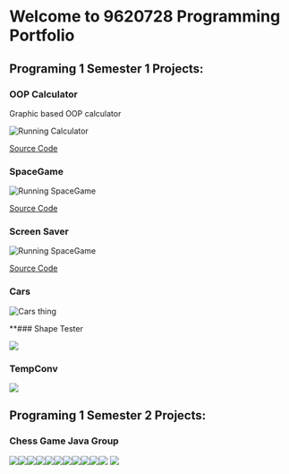 # Welcome to 9620728 Programming Portfolio

## Programing 1 Semester 1 Projects:

### OOP Calculator

Graphic based OOP calculator

![Running Calculator](https://github.com/9620728/computer-programing1/blob/main/images/Calc.png?raw=true)

[Source Code](https://github.com/9620728/computer-programing1/upload/main/src/Calculator](https://github.com/9620728/computer-programing1/tree/main/src))

### SpaceGame

![Running SpaceGame](https://github.com/9620728/computer-programing1/blob/main/images/SpaceGame.png?raw=true)

[Source Code](https://github.com/9620728/computer-programing1/upload/main/src/Calculator](https://github.com/9620728/computer-programing1/tree/main/src))

### Screen Saver

![Running SpaceGame](https://github.com/9620728/computer-programing1/blob/main/images/ScreenSaver.png?raw=true)

[Source Code](https://github.com/9620728/computer-programing1/upload/main/src/Calculator](https://github.com/9620728/computer-programing1/tree/main/src))


### Cars 

![Cars thing](https://github.com/9620728/computer-programing1/blob/main/images/Cars.png)


**### Shape Tester

![](https://github.com/9620728/computer-programing1/blob/main/images/Shapes.png)


### TempConv

![](https://github.com/9620728/computer-programing1/blob/main/images/TempConv.png)

## Programing 1 Semester 2 Projects:

### Chess Game Java Group
![](https://github.com/9620728/computer-programing1/blob/main/images/Pawn_B.png)![](https://github.com/9620728/computer-programing1/blob/main/images/Pawn_W.png)![](https://github.com/9620728/computer-programing1/blob/main/images/King_B.png)![](https://github.com/9620728/computer-programing1/blob/main/images/King_W.png)![](https://github.com/9620728/computer-programing1/blob/main/images/Knight_B.png)![](https://github.com/9620728/computer-programing1/blob/main/images/Knight_W.png)![](https://github.com/9620728/computer-programing1/blob/main/images/Rook_B.png)![](https://github.com/9620728/computer-programing1/blob/main/images/Rook_W.png)![](https://github.com/9620728/computer-programing1/blob/main/images/Bishop_B.png)![](https://github.com/9620728/computer-programing1/blob/main/images/Bishop_W.png)![](https://github.com/9620728/computer-programing1/blob/main/images/Queen_B.png) ![](https://github.com/9620728/computer-programing1/blob/main/images/Queen_W.png)
